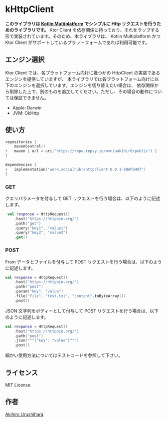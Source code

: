# kHttpClient

**このライブラリは [Kotlin Multiplatform](https://kotlinlang.org/docs/multiplatform.html) でシンプルに Http リクエストを行うためのライブラリです。**
Ktor Client を依存関係に持っており、それをラップする形で実装されています。そのため、本ライブラリは、
Kotlin Multiplatform かつ Ktor Client がサポートしているプラットフォームであれば利用可能です。

## エンジン選択

Ktor Client では、各プラットフォーム向けに幾つかの HttpClient の実装であるエンジンを提供していますが、
本ライブラリでは各プラットフォーム向けに以下のエンジンを選択しています。エンジンを切り替えたい場合は、
依存関係から削除した上で、別のものを追加してください。ただし、その場合の動作については保証できません。

* Apple: Darwin
* JVM: OkHttp

## 使い方

```kotlin:build.gradle.kts
repositories {
    mavenCentral()
+   maven { url = uri("https://repo.repsy.io/mvn/uakihir0/public") }
}

dependencies {
+   implementation("work.socialhub:khttpclient:0.0.1-SNAPSHOT")
}
```

### GET

クエリパラメータを付与して GET リクエストを行う場合は、以下のように記述します。

```kotlin
 val response = HttpRequest()
    .host("https://httpbin.org/")
    .path("get")
    .query("key1", "value1")
    .query("key2", "value2")
    .get()
```

### POST

From データとファイルを付与して POST リクエストを行う場合は、以下のように記述します。

```kotlin
val response = HttpRequest()
    .host("https://httpbin.org/")
    .path("post")
    .param("key", "value")
    .file("file", "test.txt", "content".toByteArray())
    .post()
```

JSON 文字列をボディーとして付与して POST リクエストを行う場合は、以下のように記述します。

```kotlin
val response = HttpRequest()
    .host("https://httpbin.org/")
    .path("post")
    .json("""{"key": "value"}""")
    .post()
```

細かい使用方法についてはテストコードを参照して下さい。

## ライセンス

MIT License

## 作者

[Akihiro Urushihara](https://github.com/uakihir0)
